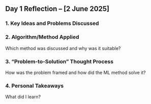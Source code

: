 ## **Day 1 Reflection – [2 June 2025]**

### **1. Key Ideas and Problems Discussed**


### **2. Algorithm/Method Applied**
Which method was discussed and why was it suitable?

### **3. “Problem-to-Solution” Thought Process**
How was the problem framed and how did the ML method solve it?

### **4. Personal Takeaways**
What did I learn?



